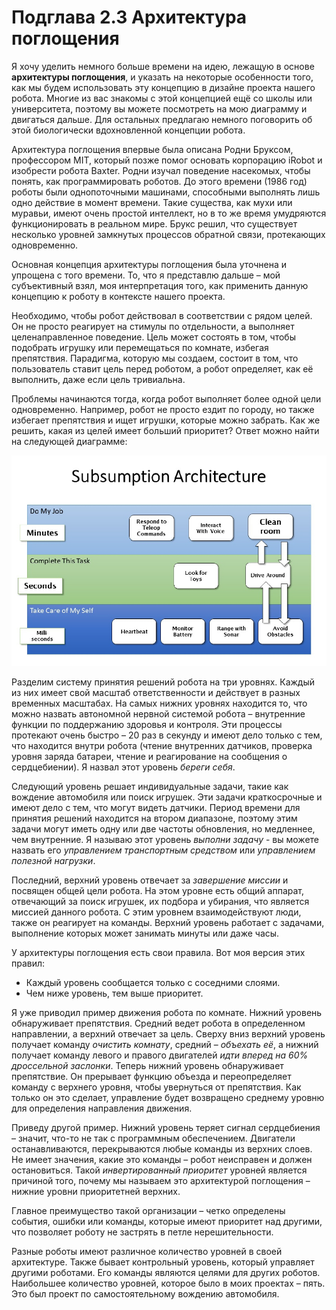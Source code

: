 # Подглава 2.3 Архитектура поглощения

Я хочу уделить немного больше времени на идею, лежащую в основе **архитектуры поглощения**, и указать на некоторые особенности того, как мы будем использовать эту концепцию в дизайне проекта нашего робота. Многие из вас знакомы с этой концепцией ещё со школы или университета, поэтому вы можете посмотреть на мою диаграмму и двигаться дальше. Для остальных предлагаю немного поговорить об этой биологически вдохновленной концепции робота.

Архитектура поглощения впервые была описана Родни Бруксом, профессором MIT, который позже помог основать корпорацию iRobot и изобрести робота Baxter. Родни изучал поведение насекомых, чтобы понять, как программировать роботов. До этого времени \(1986 год\) роботы были однопоточными машинами, способными выполнять лишь одно действие в момент времени. Такие существа, как мухи или муравьи, имеют очень простой интеллект, но в то же время умудряются функционировать в реальном мире. Брукс решил, что существует несколько уровней замкнутых процессов обратной связи, протекающих одновременно.

Основная концепция архитектуры поглощения была уточнена и упрощена с того времени. То, что я представлю дальше – мой субъективный взял, моя интерпретация того, как применить данную концепцию к роботу в контексте нашего проекта.

Необходимо, чтобы робот действовал в соответствии с рядом целей. Он не просто реагирует на стимулы по отдельности, а выполняет целенаправленное поведение. Цель может состоять в том, чтобы подобрать игрушку или перемещаться по комнате, избегая препятствия. Парадигма, которую мы создаем, состоит в том, что пользователь ставит цель перед роботом, а робот определяет, как её выполнить, даже если цель тривиальна.

Проблемы начинаются тогда, когда робот выполняет более одной цели одновременно. Например, робот не просто ездит по городу, но также избегает препятствия и ищет игрушки, которые можно забрать. Как же решить, какая из целей имеет больший приоритет? Ответ можно найти на следующей диаграмме:

![](.gitbook/assets/image%20%282%29.png)

Разделим систему принятия решений робота на три уровнях. Каждый из них имеет свой масштаб ответственности и действует в разных временных масштабах. На самых нижних уровнях находится то, что можно назвать автономной нервной системой робота – внутренние функции по поддержанию здоровья и контроля. Эти процессы протекают очень быстро – 20 раз в секунду и имеют дело только с тем, что находится внутри робота \(чтение внутренних датчиков, проверка уровня заряда батареи, чтение и реагирование на сообщения о сердцебиении\). Я назвал этот уровень _береги себя_.

Следующий уровень решает индивидуальные задачи, такие как вождение автомобиля или поиск игрушек. Эти задачи краткосрочные и имеют дело с тем, что могут видеть датчики. Период времени для принятия решений находится на втором диапазоне, поэтому этим задачи могут иметь одну или две частоты обновления, но медленнее, чем внутренние. Я называю этот уровень _выполни задачу_ - вы можете назвать его _управлением транспортным средством_ или _управлением полезной нагрузки_.

Последний, верхний уровень отвечает за _завершение миссии_ и посвящен общей цели робота. На этом уровне есть общий аппарат, отвечающий за поиск игрушек, их подбора и убирания, что является миссией данного робота. С этим уровнем взаимодействуют люди, также он реагирует на команды. Верхний уровень работает с задачами, выполнение которых может занимать минуты или даже часы.

У архитектуры поглощения есть свои правила. Вот моя версия этих правил:

* Каждый уровень сообщается только с соседними слоями.
* Чем ниже уровень, тем выше приоритет.

Я уже приводил пример движения робота по комнате. Нижний уровень обнаруживает препятствия. Средний ведет робота в определенном направлении, а верхний отвечает за цель. Сверху вниз верхний уровень получает команду _очистить комнату_, средний – _объехать её_, а нижний получает команду левого и правого двигателей _идти вперед на 60% дроссельной заслонки_. Теперь нижний уровень обнаруживает препятствие. Он прерывает функцию объезда и переопределяет команду с верхнего уровня, чтобы увернуться от препятствия. Как только он это сделает, управление будет возвращено среднему уровню для определения направления движения. 

Приведу другой пример. Нижний уровень теряет сигнал сердцебиения – значит, что-то не так с программным обеспечением. Двигатели останавливаются, перекрываются любые команды из верхних слоев. Не имеет значения, какие это команды – робот неисправен и должен остановиться. Такой _инвертированный приоритет_ уровней является причиной того, почему мы называем это архитектурой поглощения – нижние уровни приоритетней верхних. 

Главное преимущество такой организации – четко определены события, ошибки или команды, которые имеют приоритет над другими, что позволяет роботу не застрять в петле нерешительности. 

Разные роботы имеют различное количество уровней в своей архитектуре. Также бывает контрольный уровень, который управляет другими роботами. Его команды являются целями для других роботов. Наибольшее количество уровней, которое было в моих проектах – пять. Это был проект по самостоятельному вождению автомобиля.


